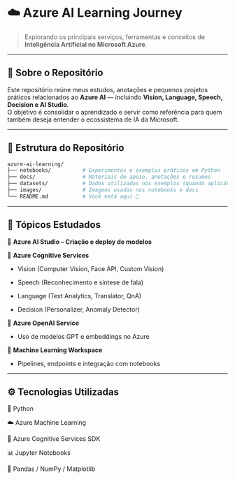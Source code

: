 # ☁️ Azure AI Learning Journey

> Explorando os principais serviços, ferramentas e conceitos de **Inteligência Artificial no Microsoft Azure**.

---

## 📘 Sobre o Repositório

Este repositório reúne meus estudos, anotações e pequenos projetos práticos relacionados ao **Azure AI** — incluindo **Vision, Language, Speech, Decision e AI Studio**.  
O objetivo é consolidar o aprendizado e servir como referência para quem também deseja entender o ecossistema de IA da Microsoft.

---

## 🧩 Estrutura do Repositório

```bash
azure-ai-learning/
├── notebooks/          # Experimentos e exemplos práticos em Python
├── docs/               # Materiais de apoio, anotações e resumos
├── datasets/           # Dados utilizados nos exemplos (quando aplicável)
├── images/             # Imagens usadas nos notebooks e docs
└── README.md           # Você está aqui 🚀
```

---

## 🧠 Tópicos Estudados

🔹 **Azure AI Studio – Criação e deploy de modelos**

🔹 **Azure Cognitive Services**
    
  + Vision (Computer Vision, Face API, Custom Vision)

  + Speech (Reconhecimento e síntese de fala)

  + Language (Text Analytics, Translator, QnA)

  + Decision (Personalizer, Anomaly Detector)

🔹 **Azure OpenAI Service**

  + Uso de modelos GPT e embeddings no Azure

🔹 **Machine Learning Workspace**

  + Pipelines, endpoints e integração com notebooks

---

## ⚙️ Tecnologias Utilizadas

🐍 Python

☁️ Azure Machine Learning

🤖 Azure Cognitive Services SDK

📊 Jupyter Notebooks

🧾 Pandas / NumPy / Matplotlib
